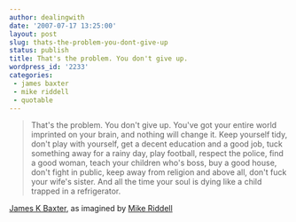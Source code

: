 ```yaml
---
author: dealingwith
date: '2007-07-17 13:25:00'
layout: post
slug: thats-the-problem-you-dont-give-up
status: publish
title: That's the problem. You don't give up.
wordpress_id: '2233'
categories:
 - james baxter
 - mike riddell
 - quotable
---
```


> That's the problem. You don't give up. You've got your entire world
imprinted on your brain, and nothing will change it. Keep yourself tidy, don't
play with yourself, get a decent education and a good job, tuck something away
for a rainy day, play football, respect the police, find a good woman, teach
your children who's boss, buy a good house, don't fight in public, keep away
from religion and above all, don't fuck your wife's sister. And all the time
your soul is dying like a child trapped in a refrigerator.

[James K Baxter][1], as imagined by [Mike Riddell][2]

   [1]: http://en.wikipedia.org/wiki/James_K._Baxter

   [2]: http://homepage.mac.com/screenmeister/

